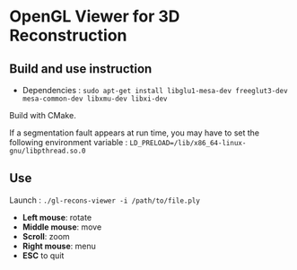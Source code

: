 # OpenGL Viewer for 3D Reconstruction

## Build and use instruction

* Dependencies : `sudo apt-get install libglu1-mesa-dev freeglut3-dev mesa-common-dev libxmu-dev libxi-dev`

Build with CMake.

If a segmentation fault appears at run time, you may have to set the following environment variable : `LD_PRELOAD=/lib/x86_64-linux-gnu/libpthread.so.0`

## Use 

Launch : `./gl-recons-viewer -i /path/to/file.ply`

* **Left mouse**: rotate  
* **Middle mouse**:  move
* **Scroll**: zoom
* **Right mouse**:  menu
* **ESC** to quit